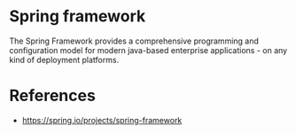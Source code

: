 # Spring framework

The Spring Framework provides a comprehensive programming and configuration model for modern java-based enterprise applications - on any kind of deployment platforms.



# References

- https://spring.io/projects/spring-framework
